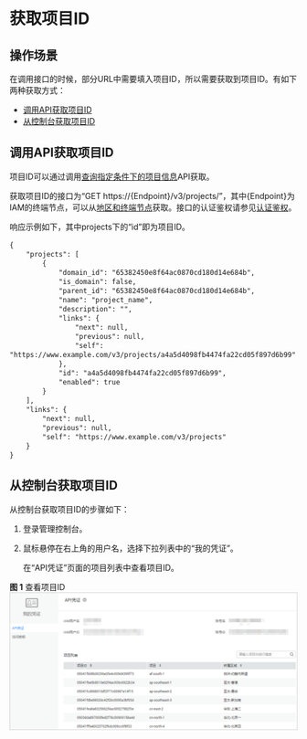 # 获取项目ID<a name="ZH-CN_TOPIC_0121673684"></a>

## 操作场景<a name="section136545262478"></a>

在调用接口的时候，部分URL中需要填入项目ID，所以需要获取到项目ID。有如下两种获取方式：

-   [调用API获取项目ID](#section86806471133)
-   [从控制台获取项目ID](#section11508201712212)

## 调用API获取项目ID<a name="section86806471133"></a>

项目ID可以通过调用[查询指定条件下的项目信息](https://support.huaweicloud.com/api-iam/zh-cn_topic_0057845625.html)API获取。

获取项目ID的接口为“GET https://\{Endpoint\}/v3/projects/”，其中\{Endpoint\}为IAM的终端节点，可以从[地区和终端节点](https://developer.huaweicloud.com/endpoint)获取。接口的认证鉴权请参见[认证鉴权](认证鉴权.md)。

响应示例如下，其中projects下的“id”即为项目ID。

```
{
    "projects": [
        {
            "domain_id": "65382450e8f64ac0870cd180d14e684b",
            "is_domain": false,
            "parent_id": "65382450e8f64ac0870cd180d14e684b",
            "name": "project_name",
            "description": "",
            "links": {
                "next": null,
                "previous": null,
                "self": "https://www.example.com/v3/projects/a4a5d4098fb4474fa22cd05f897d6b99"
            },
            "id": "a4a5d4098fb4474fa22cd05f897d6b99",
            "enabled": true
        }
    ],
    "links": {
        "next": null,
        "previous": null,
        "self": "https://www.example.com/v3/projects"
    }
}
```

## 从控制台获取项目ID<a name="section11508201712212"></a>

从控制台获取项目ID的步骤如下：

1.  登录管理控制台。
2.  鼠标悬停在右上角的用户名，选择下拉列表中的“我的凭证”。

    在“API凭证”页面的项目列表中查看项目ID。


**图 1**  查看项目ID<a name="fig153321731184811"></a>  
![](figures/查看项目ID.png "查看项目ID")

